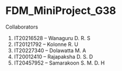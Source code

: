 # FDM_MiniProject_G38

Collaborators
1. IT20216528 – Wanaguru D. R. S
2. IT20121792 – Kolonne R. U
3. IT20227340 – Dolawatta M. A
4. IT20012410 – Rajapaksha D. S. D
5. IT20457952 – Samarakoon S. M. D. H
